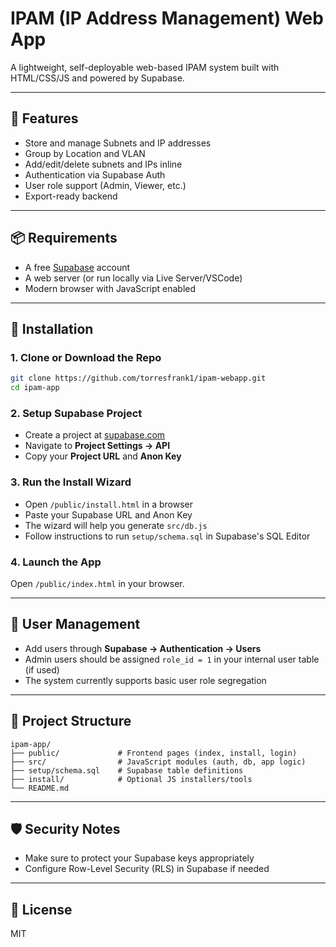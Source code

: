 # IPAM (IP Address Management) Web App

A lightweight, self-deployable web-based IPAM system built with HTML/CSS/JS and powered by Supabase.

---

## 🚀 Features
- Store and manage Subnets and IP addresses
- Group by Location and VLAN
- Add/edit/delete subnets and IPs inline
- Authentication via Supabase Auth
- User role support (Admin, Viewer, etc.)
- Export-ready backend

---

## 📦 Requirements
- A free [Supabase](https://supabase.com) account
- A web server (or run locally via Live Server/VSCode)
- Modern browser with JavaScript enabled

---

## 🔧 Installation

### 1. Clone or Download the Repo
```bash
git clone https://github.com/torresfrank1/ipam-webapp.git
cd ipam-app
```

### 2. Setup Supabase Project
- Create a project at [supabase.com](https://supabase.com)
- Navigate to **Project Settings → API**
- Copy your **Project URL** and **Anon Key**

### 3. Run the Install Wizard
- Open `/public/install.html` in a browser
- Paste your Supabase URL and Anon Key
- The wizard will help you generate `src/db.js`
- Follow instructions to run `setup/schema.sql` in Supabase's SQL Editor

### 4. Launch the App
Open `/public/index.html` in your browser.

---

## 👥 User Management
- Add users through **Supabase → Authentication → Users**
- Admin users should be assigned `role_id = 1` in your internal user table (if used)
- The system currently supports basic user role segregation

---

## 📁 Project Structure
```
ipam-app/
├── public/             # Frontend pages (index, install, login)
├── src/                # JavaScript modules (auth, db, app logic)
├── setup/schema.sql    # Supabase table definitions
├── install/            # Optional JS installers/tools
└── README.md
```

---

## 🛡️ Security Notes
- Make sure to protect your Supabase keys appropriately
- Configure Row-Level Security (RLS) in Supabase if needed

---

## 📄 License
MIT
